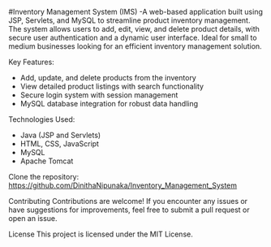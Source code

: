 #Inventory Management System (IMS)
-A web-based application built using JSP, Servlets, and MySQL to streamline product inventory management. The system allows users to add, edit, view, and delete product details, with secure user authentication and 
 a dynamic user interface. Ideal for small to medium businesses looking for an efficient inventory management solution.  

Key Features:
- Add, update, and delete products from the inventory  
- View detailed product listings with search functionality  
- Secure login system with session management  
- MySQL database integration for robust data handling  

Technologies Used:
- Java (JSP and Servlets)  
- HTML, CSS, JavaScript  
- MySQL  
- Apache Tomcat  

Clone the repository:
https://github.com/DinithaNipunaka/Inventory_Management_System

Contributing
Contributions are welcome! If you encounter any issues or have suggestions for improvements, feel free to submit a pull request or open an issue.

License
This project is licensed under the MIT License.

